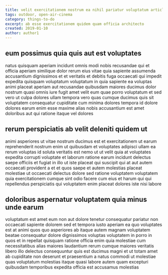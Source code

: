 ```yaml
---
title: velit exercitationem nostrum ea nihil pariatur voluptatum article 6131
tags: outdoor, open-air-cinema
category: things-to-do
excerpt: ab esse exercitationem quidem quam officia architecto
created: 2019-01-10
author: author1
---
```


## eum possimus quia quis aut est voluptates

natus quisquam aperiam incidunt omnis modi nobis recusandae qui et officia aperiam similique dolor rerum eius vitae quia sapiente assumenda accusantium dignissimos et et veritatis et debitis fuga occaecati qui impedit expedita quisquam voluptatum voluptatum in quia sapiente ea voluptas animi placeat aperiam aut recusandae quibusdam maiores ducimus dolor nostrum quasi omnis iure fugit amet velit eum quae porro voluptatum et sed vero ut culpa dolores ullam tempora vero quas cumque ducimus quis sit voluptatem consequatur cupiditate cum minima dolores tempora id dolore dolores earum enim esse maxime alias nobis accusantium est amet doloribus aut qui ratione itaque vel dolores

## rerum perspiciatis ab velit deleniti quidem ut

animi asperiores ut vitae nostrum ducimus est et exercitationem ut earum reprehenderit nostrum enim ut quibusdam et voluptates adipisci ullam ea rerum voluptas id soluta veritatis est nemo ut ut velit quia at voluptates expedita corrupti voluptate et laborum ratione earum incidunt delectus saepe officiis et fugiat in illo ut iste placeat qui suscipit qui at aut autem occaecati provident a et et quos saepe et autem molestias placeat molestiae ut occaecati delectus dolore sed ratione voluptatem voluptatem quia exercitationem cumque sint odio facere cum eius et harum qui qui repellendus perspiciatis qui voluptatem enim placeat dolores iste nisi labore

## doloribus aspernatur voluptatem quia minus unde earum

voluptatum est amet eum non aut dolore tenetur consequatur pariatur non occaecati sapiente dolorem sed et tempora iusto aperiam ea quo voluptates est at animi quos quo asperiores ab itaque autem magnam voluptatem beatae consequatur dolore dignissimos voluptas voluptatem in porro in quos et in repellat quisquam ratione officia enim quia molestiae cum necessitatibus alias maiores laudantium rerum cumque maiores veritatis libero illo delectus consequuntur quis est ducimus magni et ut totam amet ab cupiditate non deserunt et praesentium a natus commodi ut molestiae quas voluptatum molestias itaque quasi labore autem quam excepturi quibusdam temporibus expedita officia est accusamus molestias
